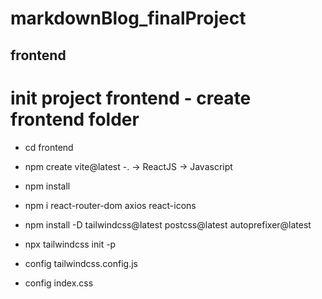 # markdownBlog_finalProject

## frontend
  # init project frontend - create frontend folder
  - cd frontend
  - npm create vite@latest
  -. -> ReactJS -> Javascript
  - npm install
  - npm i react-router-dom axios react-icons
  - npm install -D tailwindcss@latest postcss@latest autoprefixer@latest
  - npx tailwindcss init -p

  - config tailwindcss.config.js
  - config index.css

